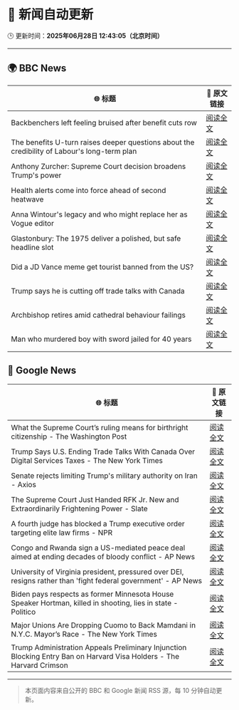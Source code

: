# 🧠 新闻自动更新

🕒 更新时间：**2025年06月28日 12:43:05（北京时间）**

---

## 🌍 BBC News

| 🌐 标题 | 🔗 原文链接 |
|--------|-------------|
| Backbenchers left feeling bruised after benefit cuts row | [阅读全文](https://www.bbc.com/news/articles/cd78vz9q3g5o) |
| The benefits U-turn raises deeper questions about the credibility of Labour's long-term plan | [阅读全文](https://www.bbc.com/news/articles/c0m8w7y10ggo) |
| Anthony Zurcher: Supreme Court decision broadens Trump's power | [阅读全文](https://www.bbc.com/news/articles/cj9velv7z4no) |
| Health alerts come into force ahead of second heatwave | [阅读全文](https://www.bbc.com/news/articles/cy4y8exrw0zo) |
| Anna Wintour's legacy and who might replace her as Vogue editor | [阅读全文](https://www.bbc.com/news/articles/c3envvyvqydo) |
| Glastonbury: The 1975 deliver a polished, but safe headline slot | [阅读全文](https://www.bbc.com/news/articles/cz6gdnz041do) |
| Did a JD Vance meme get tourist banned from the US? | [阅读全文](https://www.bbc.com/news/videos/c5y2l9nn7y1o) |
| Trump says he is cutting off trade talks with Canada | [阅读全文](https://www.bbc.com/news/articles/ckg629n7wzvo) |
| Archbishop retires amid cathedral behaviour failings | [阅读全文](https://www.bbc.com/news/articles/cvg4nw7xvyvo) |
| Man who murdered boy with sword jailed for 40 years | [阅读全文](https://www.bbc.com/news/articles/cvg977nkl9xo) |

## 📰 Google News

| 🌐 标题 | 🔗 原文链接 |
|--------|-------------|
| What the Supreme Court’s ruling means for birthright citizenship - The Washington Post | [阅读全文](https://news.google.com/rss/articles/CBMiswFBVV95cUxQSW1fZU03bWlRM0RpU2kwR3V6b3JBNmNvSFJ5YTM1ZWUxLW1VTTc3U25pSkFRV0REV0FKLXlyWnVxdUtjUWhaQ2VwVGNYSTM3Mk0wYXpHUU82eTIwMDhoanIxbk4xWHNjUWpPRE94ZHFtMkpSY3RPR0xDMDZPLVl4a0lvS19FVHRObVg4QlNQX256SHYyTll3OGtDNzNIQk1ibVEwb1RoakhPSVpYTEswdW1sNA?oc=5) |
| Trump Says U.S. Ending Trade Talks With Canada Over Digital Services Taxes - The New York Times | [阅读全文](https://news.google.com/rss/articles/CBMihAFBVV95cUxNdG5IRkRqUmxSM0daLTRueDdlNElxUk1iSXctbGNBaGZhWTVrM2FvdURNVmRKQXgxUXU2Tno4T1R1VkxVcWxGM1hyN3pNQ1NwNXg0RmpuYnVzeVVDaXpZcEJ3NHRBc2xvNFZEcGozUjZrYURVbkR6c3h0dUJkWnRFVGhScnQ?oc=5) |
| Senate rejects limiting Trump's military authority on Iran - Axios | [阅读全文](https://news.google.com/rss/articles/CBMic0FVX3lxTE9PYXEzQllhdDVuV2FiUGZ3ZUJGNTBxN2JWOWdKODZybmwwckpIc1d0MHhxOERrN2FjNWRuWVFfNVl2dHJ6eGxIWFdUYllRbVBfQ0t2cVNtbjBmeThfMTI2OXpiVWZ5NFRmcjNXRy1qOERrdmc?oc=5) |
| The Supreme Court Just Handed RFK Jr. New and Extraordinarily Frightening Power - Slate | [阅读全文](https://news.google.com/rss/articles/CBMihwFBVV95cUxPMExYWm9MTEhjVnNFZ1pBMlR6S3EwSUFwVFcxd0ZNVm55czRFQzNYcHFQdXY2ZVg4UmdFS3UtZ0ctemgtV1dEZWhtSjZWVFJvd0xPOG9RRm1iYm13Ti0waEt3LU13OGZLXzdLMjkzNmlNajlTa0pCR0pFNk5waVNIX041TTJBa0U?oc=5) |
| A fourth judge has blocked a Trump executive order targeting elite law firms - NPR | [阅读全文](https://news.google.com/rss/articles/CBMihAFBVV95cUxPNkZDNlpBSHRmZFUtdVA4SkJmLWJGY2xEbHpuTDhPTjlDUlhUVzcwUU5sRkx2NjBSNjQwVzJuMFMxY3owaUJJWlh4WENoVU1FaHJYamhVdWdvZVZjdDhmWi02Y0hOandldTRXdDlRU3pmakVjeENRRDNUNkZwWU82OHRBZng?oc=5) |
| Congo and Rwanda sign a US-mediated peace deal aimed at ending decades of bloody conflict - AP News | [阅读全文](https://news.google.com/rss/articles/CBMingFBVV95cUxQa2g2cnp6ZkNEbF9hTm9nUWllTVREbHBBcUNFQ3M0dU9sQmRNcUw2a1NqVWE5WmJpZXl0cl9ZTldjQmFJTGdnZkx0bU5mSFRvcjZNRm9McDRIa29VTlJMbXpBUmFGS0pYNHhqY3FYX0plVS1WVmhZVTA5a3hSNGVLVWZ4S0VVYXhDX2ZOZnVnd29mTVZKclNiS0NyNjhoZw?oc=5) |
| University of Virginia president, pressured over DEI, resigns rather than 'fight federal government' - AP News | [阅读全文](https://news.google.com/rss/articles/CBMingFBVV95cUxQLUdnYkJHUUpkVXljQTJLSW5IVnlsVGZrVFA0ZWFQdm5CRmpTdzl5em1KVk4wQkZIOXh3TjZrUjFQOWdEUm1kUWRpazgxbi1GZE13WVAxTV9yM2pyTzVjcTI2Z3U4MFRmUzc5YWFKOUVjRFJPZXROQ3ZMNHZOSkhHM3BwcWo2VWdXd1N3VFE5bW5RWnNjS3pGS2Q5VUpKZw?oc=5) |
| Biden pays respects as former Minnesota House Speaker Hortman, killed in shooting, lies in state - Politico | [阅读全文](https://news.google.com/rss/articles/CBMikAFBVV95cUxQSnFLWFVKZVdUNlhIdlJDbEU4SEV3S0xHVUk0Zk1mX1ZRQVdma3JzVkFSTDFic1l5bXhkUnRLeEhGTDB2a0JtYjM4ZWc1X01EeHVpOXFlRU5IOHp3c084b19ON1ZfZHlpMWxfSDM3NHFlSWZpaG1yeVdnRUJuUzlKV0dSZkNHM0U5TkhwWktXTkQ?oc=5) |
| Major Unions Are Dropping Cuomo to Back Mamdani in N.Y.C. Mayor’s Race - The New York Times | [阅读全文](https://news.google.com/rss/articles/CBMiiAFBVV95cUxNS0hZWUNkNGQ5Y2xjNWw5bGJUOWQ2V05SV01henpnbk9femw2VFNaVDEzNGhXdGRkcVdTdmR0RnJhMDRtVDg5bkExa1preUV0ckhxZzBLVTI3TWRDaEw1YUFxWkF1NFc0XzdYV3pXTnl0bUwtdDdFUGdrNzJtWWxiRWRocjlDTHQx?oc=5) |
| Trump Administration Appeals Preliminary Injunction Blocking Entry Ban on Harvard Visa Holders - The Harvard Crimson | [阅读全文](https://news.google.com/rss/articles/CBMihwFBVV95cUxQeW82ckpIX2dnRGw4ejlGV2psaXlFeWhXLVdOUDFPZzZMZVl1WUNrc2pENWtmeVBET0RST1ZQcU4tZy0ybW9aQ0Z0TXBxMHZOanJjRkM3S1IyY3dFa2M1QlpmSWFjUUVhSGJLQjAtMVhxZ0VrcVd0QlVkN0tTMDEyUFB5ZGQ4Y00?oc=5) |

---
> 本页面内容来自公开的 BBC 和 Google 新闻 RSS 源，每 10 分钟自动更新。